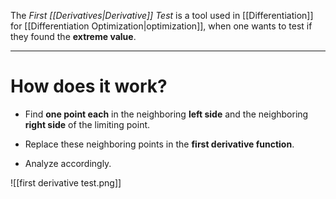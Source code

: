 The *First [[Derivatives|Derivative]] Test* is a tool used in [[Differentiation]] for [[Differentiation Optimization|optimization]], when one wants to test if they found the **extreme value**.
___
# How does it work?

- Find **one point each** in the neighboring **left side** and the neighboring **right side** of the limiting point.

- Replace these neighboring points in the **first derivative function**.

- Analyze accordingly.

![[first derivative test.png]]
